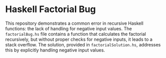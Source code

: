# Haskell Factorial Bug

This repository demonstrates a common error in recursive Haskell functions: the lack of handling for negative input values. The `factorialBug.hs` file contains a function that calculates the factorial recursively, but without proper checks for negative inputs, it leads to a stack overflow. The solution, provided in `factorialSolution.hs`, addresses this by explicitly handling negative input values.